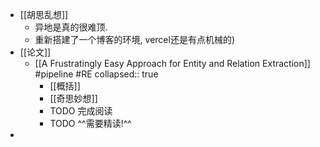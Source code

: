 - [[胡思乱想]]
	- 异地是真的很难顶.
	- 重新搭建了一个博客的环境, vercel还是有点机械的)
- [[论文]]
	- [[A Frustratingly Easy Approach for Entity and Relation Extraction]] #pipeline #RE
	  collapsed:: true
		- [[概括]]
		- [[奇思妙想]]
		- TODO 完成阅读
		- TODO ^^需要精读!^^
-